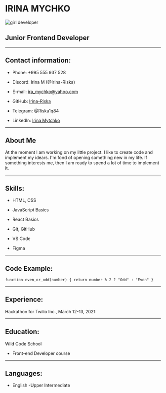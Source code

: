 
# **IRINA MYCHKO**

![girl developer](https://media-exp1.licdn.com/dms/image/C4E03AQHqBCKpV98MAQ/profile-displayphoto-shrink_100_100/0/1610442547984?e=1675296000&v=beta&t=8iPvZtKs2cKmA5b1ThnJOipmj1Zi2wQKM_UTYlQpr94 )

## Junior Frontend Developer

___

## **Contact information:**

* Phone: +995 555 937 528
* Discord: Irina M (@Irina-Riska)
* E-mail: [ira_mychko@yahoo.com](mailto:ira_mytchko@yahoo.com)
* GitHub: [Irina-Riska](https://github.com/Irina-Riska)
* Telegram: @Riska1q84

* LinkedIn: [Irina Mytchko](https://www.linkedin.com/in/ira-mytchko/)

___

## **About Me**

At the moment I am working on my little project. I like to create code and implement my idears. I'm fond of opening something new in my life. If something interests me, then I am ready to spend a lot of time to implement it.
___

## **Skills:**

* HTML, CSS

* JavaScript Basics

* React Basics

* Git, GitHub

* VS Code

* Figma

___

## **Code Example:**

`function even_or_odd(number) {
  return number % 2 ? "Odd" : "Even"
}`
___

## **Experience:**

Hackathon for Twilio Inc., March 12-13, 2021
___

## **Education:**

Wild Code School

* Front-end Developer course

___

## **Languages:**

* English -Upper Intermediate
